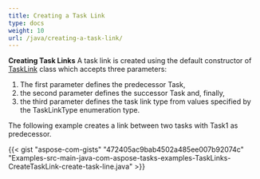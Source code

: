 ```yaml
---
title: Creating a Task Link
type: docs
weight: 10
url: /java/creating-a-task-link/
---
```


**Creating Task Links**
A task link is created using the default constructor of [TaskLink](https://apireference.aspose.com/tasks/java/com.aspose.tasks/TaskLink) class which accepts three parameters:

1. The first parameter defines the predecessor Task,
1. the second parameter defines the successor Task and, finally,
1. the third parameter defines the task link type from values specified by the TaskLinkType enumeration type.

The following example creates a link between two tasks with Task1 as predecessor.

{{< gist "aspose-com-gists" "472405ac9bab4502a485ee007b92074c" "Examples-src-main-java-com-aspose-tasks-examples-TaskLinks-CreateTaskLink-create-task-line.java" >}}
